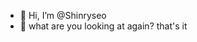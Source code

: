 - 👋 Hi, I’m @Shinryseo
- 👀 what are you looking at again? that's it

<!---
Shinryseo/Shinryseo is a ✨ special ✨ repository because its `README.md` (this file) appears on your GitHub profile.
You can click the Preview link to take a look at your changes.
--->
